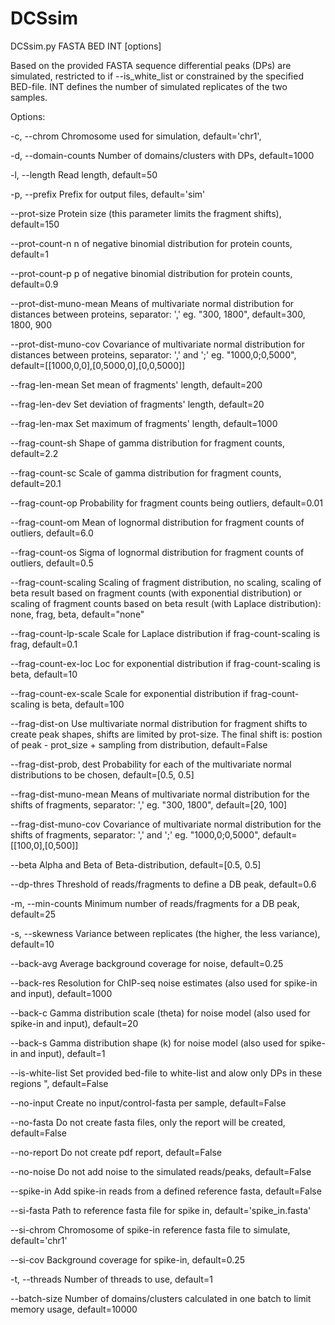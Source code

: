 # DCSsim

DCSsim.py FASTA BED INT [options]

Based on the provided FASTA sequence differential peaks (DPs) are simulated, restricted to if --is_white_list or constrained by the specified BED-file. INT defines the number of simulated replicates of the two samples.

Options:

-c, --chrom	Chromosome used for simulation, default='chr1',

-d, --domain-counts	Number of domains/clusters with DPs, default=1000

-l, --length 	Read length, default=50

-p, --prefix 	Prefix for output files, default='sim'

--prot-size 	Protein size (this parameter limits the fragment shifts), default=150

--prot-count-n	n of negative binomial distribution for protein counts, default=1

--prot-count-p	p of negative binomial distribution for protein counts, default=0.9

--prot-dist-muno-mean	Means of multivariate normal distribution for distances between proteins, separator: ',' eg. "300, 1800", default=300, 1800, 900

--prot-dist-muno-cov	Covariance of multivariate normal distribution for distances between proteins, separator: ',' and ';'  eg. "1000,0;0,5000", default=[[1000,0,0],[0,5000,0],[0,0,5000]]

--frag-len-mean	Set mean of fragments' length, default=200

--frag-len-dev	Set deviation of fragments' length, default=20

--frag-len-max	Set maximum of fragments' length, default=1000

--frag-count-sh	Shape of gamma distribution for fragment counts, default=2.2

--frag-count-sc	Scale of gamma distribution for fragment counts, default=20.1

--frag-count-op	Probability for fragment counts being outliers, default=0.01

--frag-count-om	Mean of lognormal distribution for fragment counts of outliers, default=6.0

--frag-count-os	Sigma of lognormal distribution for fragment counts of outliers, default=0.5

--frag-count-scaling	Scaling of fragment distribution, no scaling, scaling of beta result based on fragment counts (with exponential distribution) or scaling of fragment counts based on beta result (with Laplace distribution): none, frag, beta, default="none"

--frag-count-lp-scale	Scale for Laplace distribution if frag-count-scaling is frag, default=0.1

--frag-count-ex-loc	Loc for exponential distribution if frag-count-scaling is beta, default=10

--frag-count-ex-scale	Scale for exponential distribution if frag-count-scaling is beta, default=100
	
--frag-dist-on	Use multivariate normal distribution for fragment shifts to create peak shapes, shifts are limited by prot-size. The final shift is: postion of peak - prot_size + sampling from distribution, default=False 

--frag-dist-prob, dest	Probability for each of the multivariate normal distributions to be chosen, default=[0.5, 0.5]

--frag-dist-muno-mean	Means of multivariate normal distribution for the shifts of fragments, separator: ',' eg. "300, 1800", default=[20, 100]

--frag-dist-muno-cov	Covariance of multivariate normal distribution for the shifts of fragments, separator: ',' and ';'  eg. "1000,0;0,5000", default=[[100,0],[0,500]]

--beta 	Alpha and Beta of Beta-distribution, default=[0.5, 0.5]	

--dp-thres	Threshold of reads/fragments to define a DB peak, default=0.6

-m, --min-counts	Minimum number of reads/fragments for a DB peak, default=25

-s, --skewness	Variance between replicates (the higher, the less variance), default=10

--back-avg	Average background coverage for noise, default=0.25

--back-res	Resolution for ChIP-seq noise estimates (also used for spike-in and input), default=1000

--back-c		Gamma distribution scale (theta) for noise model (also used for spike-in and input), default=20

--back-s		Gamma distribution shape (k) for noise model (also used for spike-in and input), default=1

--is-white-list	Set provided bed-file to white-list and alow only DPs in these regions ", default=False

--no-input	Create no input/control-fasta per sample, default=False

--no-fasta	Do not create fasta files, only the report will be created, default=False

--no-report	Do not create pdf report, default=False

--no-noise	Do not add noise to the simulated reads/peaks, default=False

--spike-in	Add spike-in reads from a defined reference fasta, default=False

--si-fasta	Path to reference fasta file for spike in, default='spike_in.fasta'

--si-chrom	Chromosome of spike-in reference fasta file to simulate, default='chr1'

--si-cov		Background coverage for spike-in, default=0.25

-t, --threads	Number of threads to use, default=1

--batch-size	Number of domains/clusters calculated in one batch to limit memory usage, default=10000

